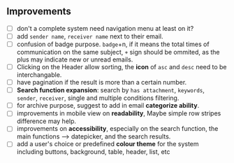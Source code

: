## Improvements
- [ ] don't a complete system need navigation menu at least on it?
- [ ] add `sender name`, `receiver name` next to their email.
- [ ] confusion of badge purpose. `badge`+n, if it means the total times of communication on the same subject, `+` sign should be ommited, as the plus may indicate new or unread emails.
- [ ] Clicking on the Header allow sorting, the **icon** of `asc` and `desc` need to be interchangable.
- [ ] have pagination if the result is more than a certain number.
- [ ] **Search function expansion**: search by `has attachment`, `keywords`, `sender`, `receiver`, single and multiple conditions filtering.
- [ ] for archive purpose, suggest to add in email **categorize ability**. 
- [ ] improvements in mobile view on **readability**, Maybe simple row stripes difference may help.
- [ ] improvements on **accessibility**, especially on the search function, the main functions --> datepicker, and the search results.
- [ ] add a user's choice or predefined **colour theme** for the system including buttons, background, table, header, list, etc